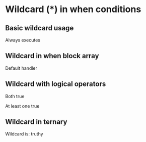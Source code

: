 # Wildcard (*) in when conditions

## Basic wildcard usage
Always executes

## Wildcard in when block array
Default handler
## Wildcard with logical operators

Both true

At least one true

## Wildcard in ternary

Wildcard is: truthy